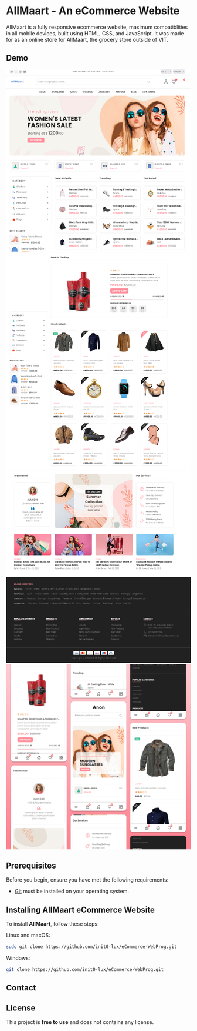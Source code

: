 # AllMaart - An eCommerce Website

AllMaart is a fully responsive ecommerce website, maximum compatiblities in all mobile devices, built using HTML, CSS, and JavaScript. It was made for as an online store for AllMaart, the grocery store outside of VIT.

## Demo

![AllMaart Desktop Demo](./website-demo-image/desk1.png "Desktop Demo 1")
![AllMaart Desktop Demo](./website-demo-image/desk2.png "Desktop Demo 2")
![AllMaart Desktop Demo](./website-demo-image/desk3.png "Desktop Demo 3")
![AllMaart Mobile Demo](./website-demo-image/mobile.png "Mobile Demo")

## Prerequisites

Before you begin, ensure you have met the following requirements:

* [Git](https://git-scm.com/downloads "Download Git") must be installed on your operating system.

## Installing AllMaart eCommerce Website

To install **AllMaart**, follow these steps:

Linux and macOS:

```bash
sudo git clone https://github.com/init0-lux/eCommerce-WebProg.git
```

Windows:

```bash
git clone https://github.com/init0-lux/eCommerce-WebProg.git
```

## Contact



## License

This project is **free to use** and does not contains any license.
